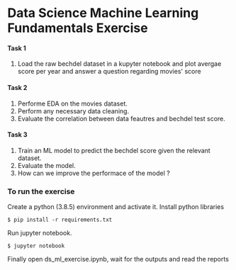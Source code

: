 # Data Science Machine Learning Fundamentals Exercise

#### Task 1
1. Load the raw bechdel dataset in a kupyter notebook and plot avergae score per year and answer a question regarding movies' score

#### Task 2
1. Performe EDA on the movies dataset.
2. Perform any necessary data cleaning.
3. Evaluate the correlation between data feautres and bechdel test score.

#### Task 3
1. Train an ML model to predict the bechdel score given the relevant dataset.
2. Evaluate the model.
3. How can we improve the performace of the model ?

### To run the exercise

Create a python (3.8.5) environment and activate it.
Install python libraries
```text
$ pip install -r requirements.txt
```
Run jupyter notebook.
```text
$ jupyter notebook
```
Finally open ds_ml_exercise.ipynb, wait for the outputs and read the reports
